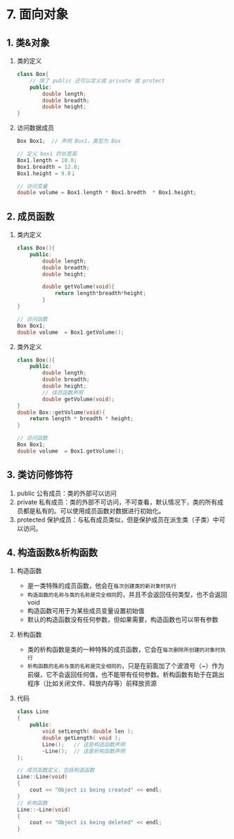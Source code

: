 # 7. 面向对象

## 1. 类&对象

1. 类的定义

    ```cpp
    class Box{
        // 除了 public 还可以定义成 private 或 protect
        public:
            double length;
            double breadth;
            double height;
    }
    ```

2. 访问数据成员

    ```cpp
    Box Box1;  // 声明 Box1，类型为 Box

    // 定义 box1 的长宽高
    Box1.length = 10.0;  
    Box1.breadth = 12.0;
    Box1.height = 9.0；

    // 访问变量
    double volume = Box1.length * Box1.bredth  * Box1.height;
    ```

## 2. 成员函数

1. 类内定义

    ```cpp
    class Box(){
        public:
            double length;
            double breadth;
            double height;

            double getVolume(void){
                return length*breadth*height;
            }
    }

    // 访问函数
    Box Box1;
    double volume  = Box1.getVolume();

    ```

2. 类外定义

    ```cpp
    class Box(){
        public:
            double length;
            double breadth;
            double height;
            // 成员函数声明
            double getVolume(void);
    }
    double Box::getVolume(void){
        return length * breadth * height;
    }

    // 访问函数
    Box Box1;
    double volume  = Box1.getVolume();

    ```

## 3. 类访问修饰符

1. public 公有成员：类的外部可以访问
2. private 私有成员：类的外部不可访问，不可查看，默认情况下，类的所有成员都是私有的。可以使用成员函数对数据进行初始化。
3. protected 保护成员：与私有成员类似，但是保护成员在派生类（子类）中可以访问。

## 4. 构造函数&析构函数

1. 构造函数
   - 是一类特殊的成员函数，他会在`每次创建类的新对象时执行`
   - `构造函数的名称与类的名称是完全相同`的，并且不会返回任何类型，也不会返回 void
   - 构造函数可用于为某些成员变量设置初始值
   - 默认的构造函数没有任何参数，但如果需要，构造函数也可以带有参数

2. 析构函数
   - 类的析构函数是类的一种特殊的成员函数，它会在`每次删除所创建的对象时执行`
   - `析构函数的名称与类的名称是完全相同的`，只是在前面加了个波浪号（~）作为前缀，它不会返回任何值，也不能带有任何参数。析构函数有助于在跳出程序（比如关闭文件、释放内存等）前释放资源

3. 代码

    ```cpp
    class Line
    {
        public:
            void setLength( double len );
            double getLength( void );
            Line();   // 这是构造函数声明
            ~Line();  // 这是析构函数声明
    };

    // 成员函数定义，包括构造函数
    Line::Line(void)
    {
        cout << "Object is being created" << endl;
    }
    // 析构函数
    Line::~Line(void)
    {
        cout << "Object is being deleted" << endl;
    }
    ```
